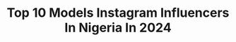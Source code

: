 ---
title: Top 10 Models Instagram Influencers In Nigeria In 2024
description: >-
  Find top models Instagram influencers in Nigeria in 2024. Most popular hashtags: #explore #explorepage #reels.
platform: Instagram
hits: 73
text_top: See the most popular Instagram accounts on inBeat.
text_bottom: Our platform holds 73 Instagram influencers like this in Nigeria for you to work with.
profiles:
  - username: "bella.bear.pom"
    fullname: >-
      🅱🅴🅻🅻🅰
    bio: >-
      my hair is the crown I never take off @maggieand.co model 🌸 birthday April 4th 🌸 gotcha May 28th #pomeranian #dogmodel SAVINGS CODES ⬇️
    location: "Nigeria"
    followers: 15380
    engagement: 479
    commentsToLikes: 0.108245
    id: ck5c238ogwgoj0i11t38lprsc
    verified: false
    hashtags: "#puppylove, #explorepage, #sassywoofxpetsmart, #twinningwithmaggie"
  - username: "katheryn_"
    fullname: >-
      Katherine
    bio: >-
      •Fashion/Commercial Model •Beauty/Brand influencer •DM for promotion/ Paid collaboration
    location: "Nigeria"
    followers: 22398
    engagement: 672
    commentsToLikes: 0.043508
    id: ckap8ggzuo7d10i78zq2that3
    verified: false
    hashtags: "#explorepage, #explore, #exploremore, #explormore"
  - username: "jessicaorishane"
    fullname: >-
      JESSIKOKO
    bio: >-
      Actor| Plus-size Model | Content Creator •Fashion •Skits •Games Miss Endowd/ Founder @endowd.ng 𝖉𝖒/𝖊𝖒𝖆𝖎𝖑 𝖋𝖔𝓻 𝖇𝖔𝖔𝒌𝖎𝖓𝖌𝖘, 𝖕𝖗𝖔𝖒𝖔𝖘 𝖆𝖓𝖉 𝖆𝖉𝒗𝖊𝖗𝖙𝖘
    location: "Nigeria"
    followers: 75310
    engagement: 356
    commentsToLikes: 0.036694
    id: ck6u7zbm1ojbl0j71flky98t7
    verified: false
    hashtags: "#instagramreels, #explore, #explorepage, #plussizefashion"
  - username: "queen_winifred"
    fullname: >-
      Winifred Uduimoh
    bio: >-
      • Award Winning Beauty Queen 👸 • 3 times Ex Beauty Queen 👸 • Nigerian Queen 2016/17👑 • CEO @winnieeventplanning • Actor 🎥 • Model /Influencer📸
    location: "Nigeria"
    followers: 19085
    engagement: 176
    commentsToLikes: 0.068039
    id: ck8sw2azjdjdq0j78ozaavag9
    verified: false
    hashtags: "#lovetda23, #aseobibella, #asoebistyles, #fyp"
  - username: "iamlucyedet"
    fullname: >-
      Grill Boss 1 of Nigeria
    bio: >-
      Owner @lucianas_grill @lucys.grooming.bar Actor, Model, Reality TV star, Brand influencer, host lucyedetofficial@gmail.com for bookings.
    location: "Nigeria"
    followers: 822924
    engagement: 121
    commentsToLikes: 0.020009
    id: ck1385c5dek2k0i193w6sc0q6
    verified: false
    hashtags: "#juicylucy31, #lagosnightlife, #hammer, #lovingrona"
  - username: "mychaskia"
    fullname: >-
      BARR. OMOREGIE PRECIOUS_O
    bio: >-
      • follower of christ 👼 • WINNER NEXT BIG TRENDER AFRICA • LAWYER ; LLB , BL ACarb @opsolictors • INFLUENCER 🔌/ MODEL • YOUTUBER 👇🏼
    location: "Nigeria"
    followers: 45286
    engagement: 164
    commentsToLikes: 0.029667
    id: ck8sy6zqhjxlu0j78wekn0ard
    verified: false
    hashtags: "#saturdayvibes, #ad, #blessed, #plussize"
  - username: "ronke_pekun"
    fullname: >-
      Ronk$$$ Pek$
    bio: >-
      Influencing/collaboration/model/brand promotion. @beanierio
    location: "Nigeria"
    followers: 28428
    engagement: 739
    commentsToLikes: 0.039541
    id: ckap0kwymqr8k0i787wf0lwkg
    verified: false
    hashtags: "#explorepage, #explore"
  - username: "thefrenchman__"
    fullname: >-
      DAVOU PWAJOK
    bio: >-
      Award winning fashion male model 2019 @fashionsfinestafrica For bookings: 08143894285
    location: "Nigeria"
    followers: 11468
    engagement: 1438
    commentsToLikes: 0.114227
    id: ck13avsjmsfpc0i19s7pwt5bs
    verified: false
    hashtags: "#thefrenchman, #model, #fashion, #fitnessmodel"
  - username: "rebeccafabunmi_"
    fullname: >-
      Dark Horse
    bio: >-
      Few Models 🇳🇬 @fewmodels Bookings - Info@fewmodels.com
    location: "Nigeria"
    followers: 13821
    engagement: 1421
    commentsToLikes: 0.031724
    id: ck5bv9e2sj82h0i110ndg95f1
    verified: false
    hashtags: ""
  - username: "precious.mumy"
    fullname: >-
      Ani Ogochukwu Maureen
    bio: >-
      👩‍🦰Enterpreneur | Model No Facebook❌❌❌ No Twitter❌❌❌ ✌🏽Black & Slim thick 📩preciousmumy81@gmail.com
    location: "Nigeria"
    followers: 414228
    engagement: 409
    commentsToLikes: 0.016604
    id: ck0vw03lcri9p0i19m7rr73g4
    verified: false
    hashtags: "#ex, #sarsmustend, #endpolicebrutality"
---